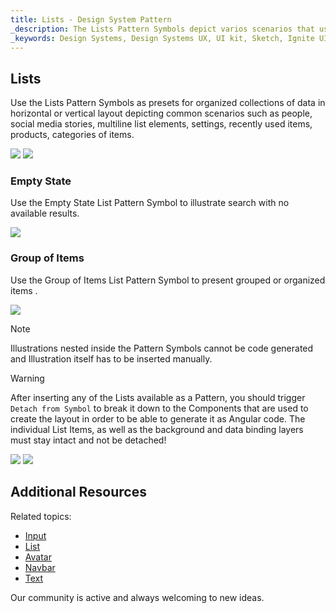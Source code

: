 ```yaml
---
title: Lists - Design System Pattern
_description: The Lists Pattern Symbols depict varios scenarios that use lists to organize some common collections of information on one or more levels in horizontal and vertical layout.
_keywords: Design Systems, Design Systems UX, UI kit, Sketch, Ignite UI for Angular, Sketch to Angular, Angular, Angular Design System, Export code from Sketch, Design Kits for Angular, Sketch HTML, Sketch to HTML, Sketch UI kits
---
```


## Lists

Use the Lists Pattern Symbols as presets for organized collections of data in horizontal or vertical layout depicting common scenarios such as people, social media stories, multiline list elements, settings, recently used items, products, categories of items.

<img class="responsive-img" src="../images/lists_people.png" srcset="../images/lists_people@2x.png 2x" />
<img class="responsive-img" src="../images/lists_settings.png" srcset="../images/lists_settings@2x.png 2x" />


### Empty State

Use the Empty State List Pattern Symbol to illustrate search with no available results.

<img class="responsive-img" src="../images/list_search_cannotfind.png" srcset="../images/list_search_cannotfind@2x.png 2x" />



### Group of Items

Use the Group of Items List Pattern Symbol to present grouped or organized items .

<img class="responsive-img" src="../images/list_with_avatars.png" srcset="../images/list_with_avatars@2x.png 2x" />

> [!Note]
> Illustrations nested inside the Pattern Symbols cannot be code generated and Illustration itself has to be inserted manually.

> [!WARNING]
> After inserting any of the Lists available as a Pattern, you should trigger `Detach from Symbol` to break it down to the Components that are used to create the layout in order to be able to generate it as Angular code. The individual List Items, as well as the background and data binding layers must stay intact and not be detached!

<img class="responsive-img" src="../images/lists_detach.png" />

<img class="responsive-img" src="../images/list_with_avatars_detach.png" />

## Additional Resources

Related topics:

- [Input](../components/input.md)
- [List](../components/list.md)
- [Avatar](../components/avatar.md)
- [Navbar](../components/navbar.md)
- [Text](../components/text.md)
  <div class="divider--half"></div>

Our community is active and always welcoming to new ideas.



